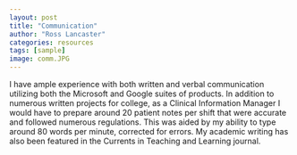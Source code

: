 ```yaml
---
layout: post
title: "Communication"
author: "Ross Lancaster"
categories: resources
tags: [sample]
image: comm.JPG
---
```


I have ample experience with both written and verbal communication utilizing both the Microsoft and Google suites of products. In addition to numerous written projects for college, as a Clinical Information Manager I would have to prepare around 20 patient notes per shift that were accurate and followed numerous regulations. This was aided by my ability to type around 80 words per minute, corrected for errors. My academic writing has also been featured in the Currents in Teaching and Learning journal.
